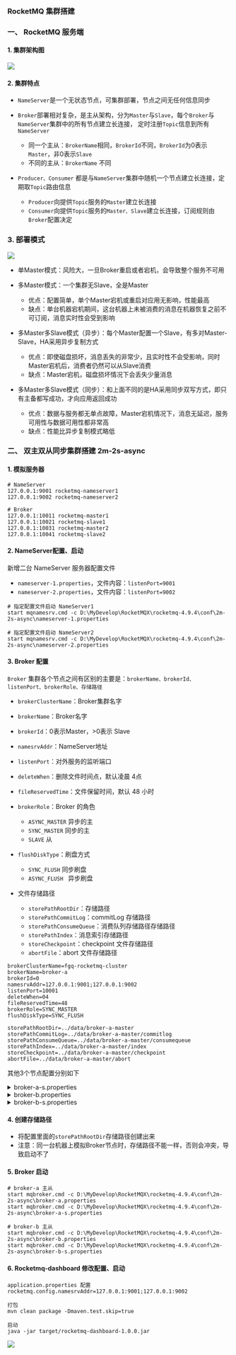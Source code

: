 ###  RocketMQ 集群搭建
###  一、 RocketMQ 服务端
#### 1. 集群架构图
![](https://fgq233.github.io/imgs/mq/rocketMQ1.png)

#### 2. 集群特点
* `NameServer`是一个无状态节点，可集群部署，节点之间无任何信息同步

* `Broker`部署相对复杂，是主从架构，分为`Master`与`Slave`，每个`Broker`与`NameServer`集群中的所有节点建立长连接，
定时注册`Topic`信息到所有`NameServer`
    * 同一个主从：`BrokerName`相同，`BrokerId`不同，`BrokerId`为0表示`Master`，非0表示`Slave`
    * 不同的主从：`BrokerName` 不同
    
* `Producer、Consumer` 都是与`NameServer`集群中随机一个节点建立长连接，定期取`Topic`路由信息
  * `Producer`向提供`Topic`服务的`Master`建立长连接
  * `Consumer`向提供`Topic`服务的`Master、Slave`建立长连接，订阅规则由`Broker`配置决定

 
### 3. 部署模式
![](https://fgq233.github.io/imgs/mq/rocketMQ4.png)

* 单Master模式：风险大，一旦Broker重启或者宕机，会导致整个服务不可用

* 多Master模式：一个集群无Slave，全是Master
  * 优点：配置简单，单个Master宕机或重启对应用无影响，性能最高
  * 缺点：单台机器宕机期间，这台机器上未被消费的消息在机器恢复之前不可订阅，消息实时性会受到影响

* 多Master多Slave模式（异步）：每个Master配置一个Slave，有多对Master-Slave，HA采用异步复制方式
  * 优点：即使磁盘损坏，消息丢失的非常少，且实时性不会受影响，同时Master宕机后，消费者仍然可以从Slave消费 
  * 缺点：Master宕机，磁盘损坏情况下会丢失少量消息

* 多Master多Slave模式（同步）：和上面不同的是HA采用同步双写方式，即只有主备都写成功，才向应用返回成功
  * 优点：数据与服务都无单点故障，Master宕机情况下，消息无延迟，服务可用性与数据可用性都非常高
  * 缺点：性能比异步复制模式略低

 

###  二、 双主双从同步集群搭建 2m-2s-async
#### 1. 模拟服务器
```
# NameServer
127.0.0.1:9001 rocketmq-nameserver1
127.0.0.1:9002 rocketmq-nameserver2

# Broker
127.0.0.1:10011 rocketmq-master1
127.0.0.1:10021 rocketmq-slave1
127.0.0.1:10031 rocketmq-master2
127.0.0.1:10041 rocketmq-slave2
```
 

#### 2. NameServer配置、启动
新增二台 NameServer 服务器配置文件
* `nameserver-1.properties`，文件内容：`listenPort=9001`
* `nameserver-2.properties`，文件内容：`listenPort=9002`

```
# 指定配置文件启动 NameServer1
start mqnamesrv.cmd -c D:\MyDevelop\RocketMQX\rocketmq-4.9.4\conf\2m-2s-async\nameserver-1.properties

# 指定配置文件启动 NameServer2
start mqnamesrv.cmd -c D:\MyDevelop\RocketMQX\rocketmq-4.9.4\conf\2m-2s-async\nameserver-2.properties
```

#### 3. Broker 配置
`Broker` 集群各个节点之间有区别的主要是：`brokerName、brokerId、listenPort、brokerRole、存储路径`

* `brokerClusterName`：Broker集群名字

* `brokerName`：Broker名字

* `brokerId`：0表示Master，>0表示 Slave

* `namesrvAddr`：NameServer地址

* `listenPort`：对外服务的监听端口

* `deleteWhen`：删除文件时间点，默认凌晨 4点

* `fileReservedTime`：文件保留时间，默认 48 小时

* `brokerRole`：Broker 的角色
  * `ASYNC_MASTER` 异步的主
  * `SYNC_MASTER` 同步的主
  * `SLAVE` 从

* `flushDiskType`：刷盘方式
  * `SYNC_FLUSH`  同步刷盘
  * `ASYNC_FLUSH `  异步刷盘

* 文件存储路径
  * `storePathRootDir`：存储路径
  * `storePathCommitLog`：commitLog 存储路径
  * `storePathConsumeQueue`：消费队列存储路径存储路径
  * `storePathIndex`：消息索引存储路径
  * `storeCheckpoint`：checkpoint 文件存储路径
  * `abortFile`：abort 文件存储路径


```
brokerClusterName=fgq-rocketmq-cluster
brokerName=broker-a
brokerId=0
namesrvAddr=127.0.0.1:9001;127.0.0.1:9002
listenPort=10001
deleteWhen=04
fileReservedTime=48
brokerRole=SYNC_MASTER
flushDiskType=SYNC_FLUSH
 
storePathRootDir=../data/broker-a-master
storePathCommitLog=../data/broker-a-master/commitlog
storePathConsumeQueue=../data/broker-a-master/consumequeue
storePathIndex=../data/broker-a-master/index
storeCheckpoint=../data/broker-a-master/checkpoint
abortFile=../data/broker-a-master/abort
```

其他3个节点配置分别如下


<details><summary>broker-a-s.properties</summary>
<pre><code>
brokerClusterName=fgq-rocketmq-cluster
brokerName=broker-a
brokerId=1
namesrvAddr=127.0.0.1:9001;127.0.0.1:9002
listenPort=10011
deleteWhen=04
fileReservedTime=48
brokerRole=SLAVE
flushDiskType=SYNC_FLUSH

storePathRootDir=../data/broker-a-slave
storePathCommitLog=../data/broker-a-slave/commitlog
storePathConsumeQueue=../data/broker-a-slave/consumequeue
storePathIndex=../data/broker-a-slave/index
storeCheckpoint=../data/broker-a-slave/checkpoint
abortFile=../data/broker-a-slave/abort
</code></pre>
</details>

<details><summary>broker-b.properties</summary>
<pre><code>
brokerClusterName=fgq-rocketmq-cluster
brokerName=broker-b
brokerId=0
namesrvAddr=127.0.0.1:9001;127.0.0.1:9002
listenPort=10031
deleteWhen=04
fileReservedTime=48
brokerRole=SYNC_MASTER
flushDiskType=SYNC_FLUSH

storePathRootDir=../data/broker-b-master
storePathCommitLog=../data/broker-b-master/commitlog
storePathConsumeQueue=../data/broker-b-master/consumequeue
storePathIndex=../data/broker-b-master/index
storeCheckpoint=../data/broker-b-master/checkpoint
abortFile=../data/broker-b-master/abort
</code></pre>
</details>

<details><summary>broker-b-s.properties</summary>
<pre><code>
brokerClusterName=fgq-rocketmq-cluster
brokerName=broker-b
brokerId=1
namesrvAddr=127.0.0.1:9001;127.0.0.1:9002
listenPort=10041
deleteWhen=04
fileReservedTime=48
brokerRole=SLAVE
flushDiskType=SYNC_FLUSH

storePathRootDir=../data/broker-b-slave
storePathCommitLog=../data/broker-b-slave/commitlog
storePathConsumeQueue=../data/broker-b-slave/consumequeue
storePathIndex=../data/broker-b-slave/index
storeCheckpoint=../data/broker-b-slave/checkpoint
abortFile=../data/broker-b-slave/abort
</code></pre>
</details>


#### 4. 创建存储路径
* 将配置里面的`storePathRootDir`存储路径创建出来
* 注意：同一台机器上模拟Broker节点时，存储路径不能一样，否则会冲突，导致启动不了

#### 5.  Broker 启动
```
# broker-a 主从
start mqbroker.cmd -c D:\MyDevelop\RocketMQX\rocketmq-4.9.4\conf\2m-2s-async\broker-a.properties
start mqbroker.cmd -c D:\MyDevelop\RocketMQX\rocketmq-4.9.4\conf\2m-2s-async\broker-a-s.properties

# broker-b 主从
start mqbroker.cmd -c D:\MyDevelop\RocketMQX\rocketmq-4.9.4\conf\2m-2s-async\broker-b.properties
start mqbroker.cmd -c D:\MyDevelop\RocketMQX\rocketmq-4.9.4\conf\2m-2s-async\broker-b-s.properties
```


#### 6.  Rocketmq-dashboard 修改配置、启动
```
application.properties 配置
rocketmq.config.namesrvAddr=127.0.0.1:9001;127.0.0.1:9002

打包
mvn clean package -Dmaven.test.skip=true

启动
java -jar target/rocketmq-dashboard-1.0.0.jar
```

![](https://fgq233.github.io/imgs/mq/rocketMQ5.png)